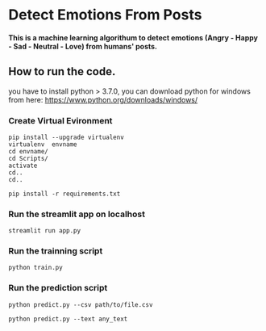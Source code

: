 # Detect Emotions From Posts

#### This is a machine learning algorithum to detect emotions (Angry - Happy - Sad - Neutral - Love) from humans' posts.

## How to run the code.
you have to install python > 3.7.0, you can download python for windows from here: https://www.python.org/downloads/windows/

### Create Virtual Evironment
```
pip install --upgrade virtualenv
virtualenv  envname
cd envname/
cd Scripts/
activate
cd..
cd..

pip install -r requirements.txt
```
### Run the streamlit app on localhost 
```
streamlit run app.py
```
### Run the trainning script  
```
python train.py
```
### Run the prediction script
```
python predict.py --csv path/to/file.csv
```
```
python predict.py --text any_text
```

